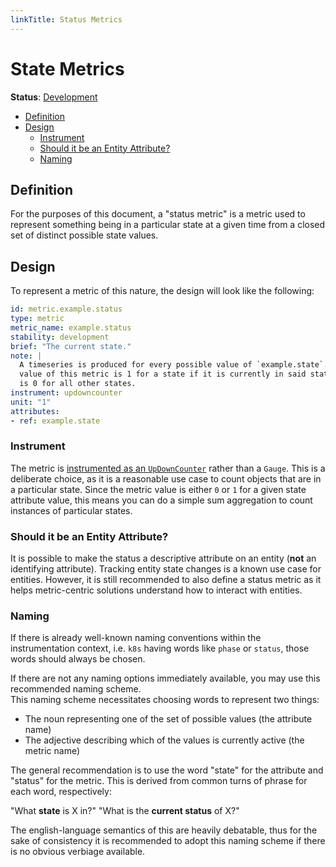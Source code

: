 ```yaml
---
linkTitle: Status Metrics
---
```


# State Metrics

**Status**: [Development][DocumentStatus]

<!-- toc -->

- [Definition](#definition)
- [Design](#design)
  - [Instrument](#instrument)
  - [Should it be an Entity Attribute?](#should-it-be-an-entity-attribute)
  - [Naming](#naming)

<!-- tocstop -->

## Definition

For the purposes of this document, a "status metric" is a metric used to
represent something being in a particular state at a given time from a closed
set of distinct possible state values.

## Design

To represent a metric of this nature, the design will look like the following:

```yaml
id: metric.example.status
type: metric
metric_name: example.status
stability: development
brief: "The current state."
note: |
  A timeseries is produced for every possible value of `example.state`. The
  value of this metric is 1 for a state if it is currently in said state, and
  is 0 for all other states.
instrument: updowncounter
unit: "1"
attributes:
- ref: example.state
```

### Instrument

The metric is
[instrumented as an `UpDownCounter`](https://github.com/open-telemetry/semantic-conventions/blob/main/docs/general/metrics.md#consistent-updowncounter-timeseries)
rather than a `Gauge`. This is a deliberate choice, as it is a reasonable use
case to count objects that are in a particular state. Since the metric value is
either `0` or `1` for a given state attribute value, this means you can do a
simple sum aggregation to count instances of particular states.

### Should it be an Entity Attribute?

It is possible to make the status a descriptive attribute on an entity (**not**
an identifying attribute). Tracking entity state changes is a known use case
for entities. However, it is still recommended to also define a status metric
as it helps metric-centric solutions understand how to interact with entities.

### Naming

If there is already well-known naming conventions within the instrumentation
context, i.e. `k8s` having words like `phase` or `status`, those words should
always be chosen.

If there are not any naming options immediately available, you may use this
recommended naming scheme.  
This naming scheme necessitates choosing words to represent two things:

* The noun representing one of the set of possible values (the attribute name)
* The adjective describing which of the values is currently active (the metric
  name)

The general recommendation is to use the word "state" for the attribute and
"status" for the metric. This is derived from common turns of phrase for each
word, respectively:

"What **state** is X in?"
"What is the **current status** of X?"

The english-language semantics of this are heavily debatable, thus for the sake
of consistency it is recommended to adopt this naming scheme if there is no
obvious verbiage available.

[DocumentStatus]: https://opentelemetry.io/docs/specs/otel/document-status
